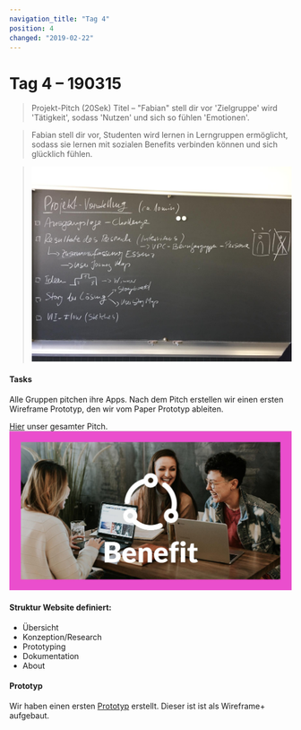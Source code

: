```yaml
---
navigation_title: "Tag 4"
position: 4
changed: "2019-02-22"
---
```


# Tag 4 – 190315 

> Projekt-Pitch (20Sek)
Titel – "Fabian" stell dir vor 'Zielgruppe' wird 'Tätigkeit', sodass 'Nutzen' und sich so fühlen 'Emotionen'.

> Fabian stell dir vor, Studenten wird lernen in Lerngruppen ermöglicht, sodass sie lernen mit sozialen Benefits verbinden können und sich glücklich fühlen.

> ![Projekt Vorsstellung](_media/projekt_vorstellung.jpg)

#### Tasks
Alle Gruppen pitchen ihre Apps. Nach dem Pitch erstellen wir einen ersten Wireframe Prototyp, den wir vom Paper Prototyp ableiten.

[Hier](https://docs.google.com/presentation/d/1m42qlWrGu3DFaPCe-TEAgTFd6RnvrMlh27I1n7TunEA/edit#slide=id.g528509c058_0_201) unser gesamter Pitch.
 ![Projekt Vorsstellung](_media/praesentation_slide.jpg)


#### Struktur Website definiert:
* Übersicht
* Konzeption/Research
* Prototyping
* Dokumentation
* About


#### Prototyp
Wir haben einen ersten [Prototyp](https://notch-interactive.invisionapp.com/share/GKR1N2D6CWU#/screens/352597755) erstellt. Dieser ist ist als Wireframe+ aufgebaut.
